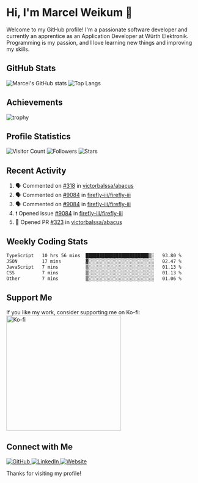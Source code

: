 # Hi, I'm Marcel Weikum 👋

Welcome to my GitHub profile! I'm a passionate software developer and currently an apprentice as an Application Developer at Würth Elektronik. Programming is my passion, and I love learning new things and improving my skills.

## GitHub Stats
![Marcel's GitHub stats](https://github-readme-stats.vercel.app/api?username=marcelweikum&show_icons=true&theme=default)
![Top Langs](https://github-readme-stats.vercel.app/api/top-langs/?username=marcelweikum&layout=compact&theme=default)

## Achievements
![trophy](https://github-profile-trophy.vercel.app/?username=marcelweikum&theme=default)

## Profile Statistics
![Visitor Count](https://komarev.com/ghpvc/?username=marcelweikum&style=flat-square&color=blue)
![Followers](https://img.shields.io/github/followers/marcelweikum?style=flat-square&logo=github)
![Stars](https://img.shields.io/github/stars/marcelweikum?style=flat-square&logo=github)

## Recent Activity
<!--START_SECTION:activity-->
1. 🗣 Commented on [#318](https://github.com/victorbalssa/abacus/issues/318#issuecomment-2258238898) in [victorbalssa/abacus](https://github.com/victorbalssa/abacus)
2. 🗣 Commented on [#9084](https://github.com/firefly-iii/firefly-iii/issues/9084#issuecomment-2252776684) in [firefly-iii/firefly-iii](https://github.com/firefly-iii/firefly-iii)
3. 🗣 Commented on [#9084](https://github.com/firefly-iii/firefly-iii/issues/9084#issuecomment-2252534817) in [firefly-iii/firefly-iii](https://github.com/firefly-iii/firefly-iii)
4. ❗ Opened issue [#9084](https://github.com/firefly-iii/firefly-iii/issues/9084) in [firefly-iii/firefly-iii](https://github.com/firefly-iii/firefly-iii)
5. 💪 Opened PR [#323](https://github.com/victorbalssa/abacus/pull/323) in [victorbalssa/abacus](https://github.com/victorbalssa/abacus)
<!--END_SECTION:activity-->

## Weekly Coding Stats
<!--START_SECTION:waka-->

```txt
TypeScript   10 hrs 56 mins  ███████████████████████▒░   93.80 %
JSON         17 mins         ▓░░░░░░░░░░░░░░░░░░░░░░░░   02.47 %
JavaScript   7 mins          ▒░░░░░░░░░░░░░░░░░░░░░░░░   01.13 %
CSS          7 mins          ▒░░░░░░░░░░░░░░░░░░░░░░░░   01.13 %
Other        7 mins          ▒░░░░░░░░░░░░░░░░░░░░░░░░   01.06 %
```

<!--END_SECTION:waka-->

## Support Me
If you like my work, consider supporting me on Ko-fi:
<br/>
<a href="https://ko-fi.com/marcelweikum">
    <img src="https://ko-fi.com/img/githubbutton_sm.svg" alt="Ko-fi" style="width:300px;">
</a>

## Connect with Me
<p align="left">
  <a href="https://github.com/marcelweikum" target="_blank">
    <img src="https://img.icons8.com/ios-glyphs/80/000000/github.png" alt="GitHub"/>
  </a>
  <a href="https://www.linkedin.com/in/marcelweikum" target="_blank">
    <img src="https://img.icons8.com/ios-glyphs/80/000000/linkedin.png" alt="LinkedIn"/>
  </a>
  <a href="https://marcelweikum.de" target="_blank">
    <img src="https://img.icons8.com/ios-glyphs/80/000000/domain.png" alt="Website"/>
  </a>
</p>

Thanks for visiting my profile!
